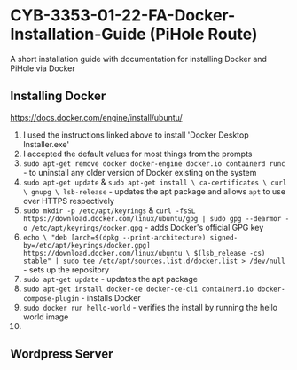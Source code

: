 # CYB-3353-01-22-FA-Docker-Installation-Guide (PiHole Route)
A short installation guide with documentation for installing Docker and PiHole via Docker

## Installing Docker
https://docs.docker.com/engine/install/ubuntu/
1. I used the instructions linked above to install 'Docker Desktop Installer.exe'
2. I accepted the default values for most things from the prompts
3. `sudo apt-get remove docker docker-engine docker.io containerd runc` - to uninstall any older version of Docker existing on the system
4. `sudo apt-get update` & `sudo apt-get install \ ca-certificates \ curl \ gnupg \ lsb-release` - updates the apt package and allows `apt` to use over HTTPS respectively
5. `sudo mkdir -p /etc/apt/keyrings` & `curl -fsSL https://download.docker.com/linux/ubuntu/gpg | sudo gpg --dearmor -o /etc/apt/keyrings/docker.gpg` - adds Docker's official GPG key
6. `echo \
  "deb [arch=$(dpkg --print-architecture) signed-by=/etc/apt/keyrings/docker.gpg] https://download.docker.com/linux/ubuntu \
  $(lsb_release -cs) stable" | sudo tee /etc/apt/sources.list.d/docker.list > /dev/null` - sets up the repository
6. `sudo apt-get update` - updates the apt package
7. `sudo apt-get install docker-ce docker-ce-cli containerd.io docker-compose-plugin` - installs Docker
8. `sudo docker run hello-world` - verifies the install by running the hello world image
9. 

## Wordpress Server
